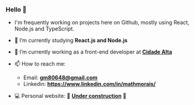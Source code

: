 ### Hello 👋


- I'm frequently working on projects here on Github, mostly using React, Node.js and TypeScript. 
 
- 🌱 I’m currently studying **React.js and Node.js**

- 🔭 I’m currently working as a front-end developer at **[Cidade Alta](https://cidadealta.gg/)**

- 📫 How to reach me: 
  - Email: **gm80648@gmail.com**
  - Linkedin: **https://www.linkedin.com/in/mathmorais/**

- 💻 Personal website: 👷  **[Under construction](https://github.com/mathmorais/personal-website)** 👷 
